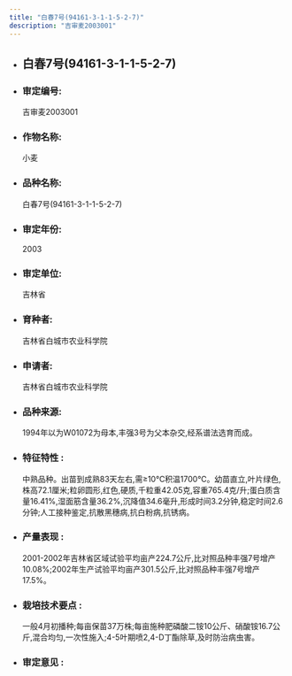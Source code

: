 ```yaml
---
title: "白春7号(94161-3-1-1-5-2-7)"
description: "吉审麦2003001"
---
```

* ## 白春7号(94161-3-1-1-5-2-7)
* ###  审定编号:  
   吉审麦2003001

*  ### 作物名称:  
   小麦

*   ###  品种名称: 
    白春7号(94161-3-1-1-5-2-7)

*   ### 审定年份: 
    2003

*   ### 审定单位:  
    吉林省

*   ### 育种者:  
    吉林省白城市农业科学院

*   ### 申请者:  
    吉林省白城市农业科学院

*   ### 品种来源:  
    1994年以为W01072为母本,丰强3号为父本杂交,经系谱法选育而成。

*   ### 特征特性 : 
    中熟品种。出苗到成熟83天左右,需≥10℃积温1700℃。幼苗直立,叶片绿色,株高72.1厘米;粒卵圆形,红色,硬质,千粒重42.05克,容重765.4克/升;蛋白质含量16.41%,湿面筋含量36.2%,沉降值34.6毫升,形成时间3.2分钟,稳定时间2.6分钟;人工接种鉴定,抗散黑穗病,抗白粉病,抗锈病。

*   ### 产量表现 : 
    2001-2002年吉林省区域试验平均亩产224.7公斤,比对照品种丰强7号增产10.08%;2002年生产试验平均亩产301.5公斤,比对照品种丰强7号增产17.5%。

*   ### 栽培技术要点 : 
    一般4月初播种;每亩保苗37万株;每亩施种肥磷酸二铵10公斤、硝酸铵16.7公斤,混合均匀,一次性施入;4-5叶期喷2,4-D丁酯除草,及时防治病虫害。

*   ### 审定意见 : 
    
